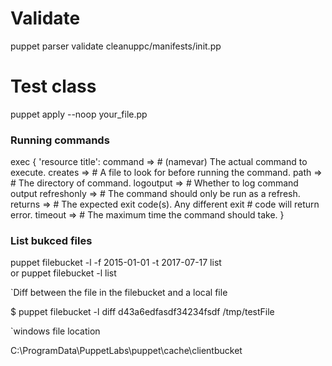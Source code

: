 # Validate

puppet parser validate cleanuppc/manifests/init.pp


# Test class

puppet apply --noop your_file.pp 


### Running commands

exec { 'resource title':
 command     => # (namevar) The actual command to execute. 
 creates     => # A file to look for before running the command. 
 path        => # The directory of command. 
 logoutput   => # Whether to log command output 
 refreshonly => # The command should only be run as a refresh. 
 returns     => # The expected exit code(s).  Any different exit 
				# code will return error. 
 timeout     => # The maximum time the command should take. 
}

### List bukced files

puppet filebucket -l -f 2015-01-01 -t 2017-07-17 list     
or
puppet filebucket -l list


`Diff between the file in the filebucket and a local file

$ puppet filebucket -l diff d43a6edfasdf34234fsdf /tmp/testFile

`windows file location

C:\ProgramData\PuppetLabs\puppet\cache\clientbucket

